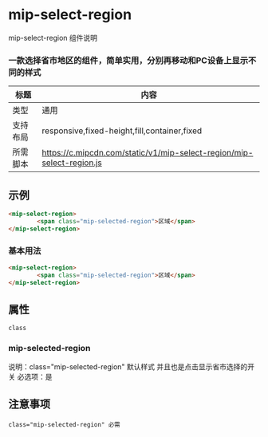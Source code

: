 # mip-select-region

mip-select-region 组件说明

### 一款选择省市地区的组件，简单实用，分别再移动和PC设备上显示不同的样式

标题|内容
----|----
类型|通用
支持布局|responsive,fixed-height,fill,container,fixed
所需脚本|https://c.mipcdn.com/static/v1/mip-select-region/mip-select-region.js

## 示例
```html
<mip-select-region>
		<span class="mip-selected-region">区域</span>
</mip-select-region>
```

### 基本用法
```html
<mip-select-region>
		<span class="mip-selected-region">区域</span>
</mip-select-region>
```

## 属性
	class
### mip-selected-region
说明：class="mip-selected-region" 默认样式 并且也是点击显示省市选择的开关
必选项：是

## 注意事项
	class="mip-selected-region" 必需
